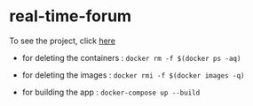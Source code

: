 # real-time-forum
To see the project, click [here](https://github.com/01-edu/public/tree/master/subjects/real-time-forum)


- for deleting the containers : `docker rm -f $(docker ps -aq)`

- for deleting the images : `docker rmi -f $(docker images -q)`

- for building the app : `docker-compose up --build`